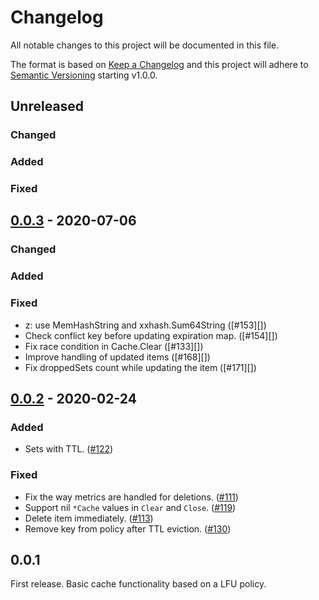 # Changelog
All notable changes to this project will be documented in this file.

The format is based on [Keep a Changelog](http://keepachangelog.com/en/1.0.0/)
and this project will adhere to [Semantic Versioning](http://semver.org/spec/v2.0.0.html) starting v1.0.0.

## Unreleased

### Changed

### Added

### Fixed

## [0.0.3] - 2020-07-06

[0.0.3]: https://github.com/flarebuild/ristretto/compare/v0.0.2..v0.0.3

### Changed

### Added

### Fixed

- z: use MemHashString and xxhash.Sum64String ([#153][])
- Check conflict key before updating expiration map. ([#154][])
- Fix race condition in Cache.Clear ([#133][])
- Improve handling of updated items ([#168][])
- Fix droppedSets count while updating the item ([#171][])

## [0.0.2] - 2020-02-24

[0.0.2]: https://github.com/flarebuild/ristretto/compare/v0.0.1..v0.0.2

### Added

- Sets with TTL. ([#122][])

### Fixed

- Fix the way metrics are handled for deletions. ([#111][])
- Support nil `*Cache` values in `Clear` and `Close`. ([#119][]) 
- Delete item immediately. ([#113][])
- Remove key from policy after TTL eviction. ([#130][])

[#111]: https://github.com/flarebuild/ristretto/issues/111
[#113]: https://github.com/flarebuild/ristretto/issues/113
[#119]: https://github.com/flarebuild/ristretto/issues/119
[#122]: https://github.com/flarebuild/ristretto/issues/122
[#130]: https://github.com/flarebuild/ristretto/issues/130

## 0.0.1

First release. Basic cache functionality based on a LFU policy.

